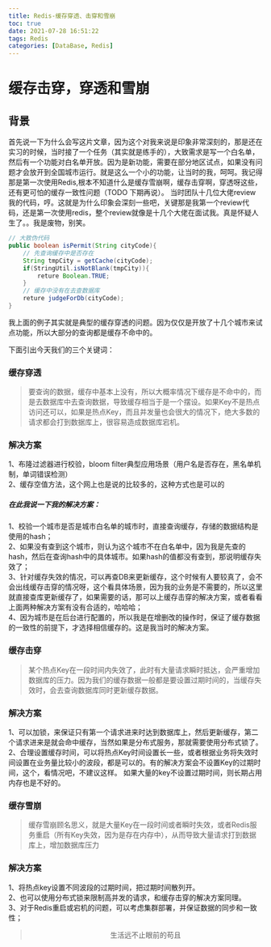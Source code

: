 ```yaml
---
title: Redis-缓存穿透、击穿和雪崩
toc: true
date: 2021-07-28 16:51:22
tags: Redis
categories: [DataBase, Redis]
---
```




# 缓存击穿，穿透和雪崩

## 背景
首先说一下为什么会写这片文章，因为这个对我来说是印象非常深刻的，那是还在实习的时候，当时接了一个任务（其实就是练手的），大致需求是写一个白名单，然后有一个功能对白名单开放。因为是新功能，需要在部分地区试点，如果没有问题才会放开到全国城市运行。就是这么一个小的功能，让当时的我，呵呵。我记得那是第一次使用Redis,根本不知道什么是缓存雪崩啊，缓存击穿啊，穿透呀这些，还有更可怕的缓存一致性问题（TODO 下期再说）。          当时团队十几位大佬review我的代码，哼。这就是为什么印象会深刻一些吧，关键那是我第一个review代码，还是第一次使用redis，整个review就像是十几个大佬在面试我。真是怀疑人生了。。我是废物，别笑。


```java
// 大致伪代码
public boolean isPermit(String cityCode){
    // 先查询缓存中是否存在
    String tmpCity = getCache(cityCode);
    if(StringUtil.isNotBlank(tmpCity)){
        reture Boolean.TRUE;
    }
    // 缓存中没有在去查数据库
    reture judgeForDb(cityCode);
}
```

我上面的例子其实就是典型的缓存穿透的问题。因为仅仅是开放了十几个城市来试点功能，所以大部分的查询都是缓存不命中的。


下面引出今天我们的三个关键词：


### 缓存穿透  
> 要查询的数据，缓存中基本上没有，所以大概率情况下缓存是不命中的，而是去数据库中去查询数据，导致缓存相当于是一个摆设。如果Key不是热点访问还可以，如果是热点Key，而且并发量也会很大的情况下，绝大多数的请求都会打到数据库上，很容易造成数据库宕机。




### 解决方案  
1、布隆过滤器进行校验，bloom filter典型应用场景（用户名是否存在，黑名单机制，单词错误检测）  
2、缓存空值方法，这个网上也是说的比较多的，这种方式也是可以的  

##### 在此我说一下我的解决方案：  
1、校验一个城市是否是城市白名单的城市时，直接查询缓存，存储的数据结构是使用的hash；  
2、如果没有查到这个城市，则认为这个城市不在白名单中，因为我是先查的hash，然后在查询hash中的具体城市。如果hash的值都没有查到，那说明缓存失效了；  
3、针对缓存失效的情况，可以再查DB来更新缓存，这个时候有人要较真了，会不会出线缓存击穿的情况呀，这个看具体场景，因为我的业务是不需要的，所以这里就直接查库更新缓存了，如果需要的话，那可以上缓存击穿的解决方案，或者看看上面两种解决方案有没有合适的，哈哈哈；  
4、因为城市是在后台进行配置的，所以我是在增删改的操作时，保证了缓存数据的一致性的前提下，才选择相信缓存的。这是我当时的解决方案。



### 缓存击穿
> 某个热点Key在一段时间内失效了，此时有大量请求瞬时抵达，会严重增加数据库的压力。因为我们的缓存数据一般都是要设置过期时间的，当缓存失效时，会去查询数据库同时更新缓存数据。


### 解决方案  
1、可以加锁，来保证只有第一个请求进来时达到数据库上，然后更新缓存，第二个请求进来是就会命中缓存，当然如果是分布式服务，那就需要使用分布式锁了。  
2、合理设置缓存时间，可以将热点Key时间设置长一些，或者根据业务将失效时间设置在业务量比较小的波段，都是可以的。有的解决方案会不设置Key的过期时间，这个，看情况吧，不建议这样。 如果大量的key不设置过期时间，则长期占用内存也是不好的。



### 缓存雪崩
> 缓存雪崩顾名思义，就是大量Key在一段时间或者瞬时失效，或者Redis服务重启（所有Key失效，因为是存在内存中），从而导致大量请求打到数据库上，增加数据库压力


### 解决方案  
1、将热点key设置不同波段的过期时间，把过期时间散列开。  
2、也可以使用分布式锁来限制高并发的请求，和缓存击穿的解决方案同理。  
3、对于Redis重启或宕机的问题，可以考虑集群部署，并保证数据的同步和一致性；


>  <p align="middle" > 生活远不止眼前的苟且 </p>